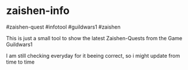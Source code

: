 # zaishen-info
#zaishen-quest
#infotool
#guildwars1
#zaishen


This is just a small tool to show the latest Zaishen-Quests from the Game Guildwars1

I am still checking everyday for it beeing correct, so i might update from time to time

